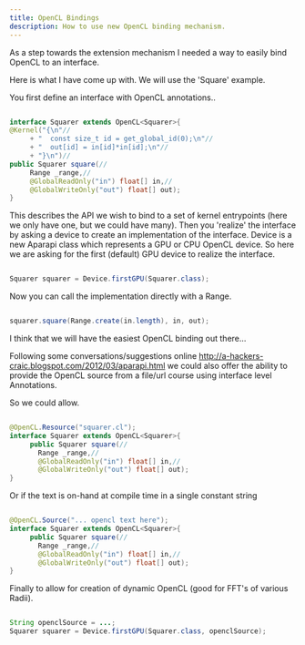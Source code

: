 ```yaml
---
title: OpenCL Bindings
description: How to use new OpenCL binding mechanism.
---
```


As a step towards the extension mechanism I needed a way to easily bind OpenCL to an interface.

Here is what I have come up with. We will use the 'Square' example.

You first define an interface with OpenCL annotations..

```java

interface Squarer extends OpenCL<Squarer>{
@Kernel("{\n"//
     + "  const size_t id = get_global_id(0);\n"//
     + "  out[id] = in[id]*in[id];\n"//
     + "}\n")//
public Squarer square(//
     Range _range,//
     @GlobalReadOnly("in") float[] in,//
     @GlobalWriteOnly("out") float[] out);
}
```

This describes the API we wish to bind to a set of kernel entrypoints (here we only have one, but we could have many). Then you 'realize' the interface by asking a device to create an implementation of the interface. Device is a new Aparapi class which represents a GPU or CPU OpenCL device. So here we are asking for the first (default) GPU device to realize the interface.

```java

Squarer squarer = Device.firstGPU(Squarer.class);
```
  
Now you can call the implementation directly with a Range.

```java

squarer.square(Range.create(in.length), in, out);
```
 
I think that we will have the easiest OpenCL binding out there...

Following some conversations/suggestions online http://a-hackers-craic.blogspot.com/2012/03/aparapi.html we could also offer the ability to provide the OpenCL source from a file/url course using interface level Annotations.

So we could allow.

```java

@OpenCL.Resource("squarer.cl");
interface Squarer extends OpenCL<Squarer>{
     public Squarer square(//
       Range _range,//
       @GlobalReadOnly("in") float[] in,//
       @GlobalWriteOnly("out") float[] out);
}
```
  
Or if the text is on-hand at compile time in a single constant string

```java

@OpenCL.Source("... opencl text here");
interface Squarer extends OpenCL<Squarer>{
     public Squarer square(//
       Range _range,//
       @GlobalReadOnly("in") float[] in,//
       @GlobalWriteOnly("out") float[] out);
}
```
  
Finally to allow for creation of dynamic OpenCL (good for FFT's of various Radii).

```java

String openclSource = ...;
Squarer squarer = Device.firstGPU(Squarer.class, openclSource);
```